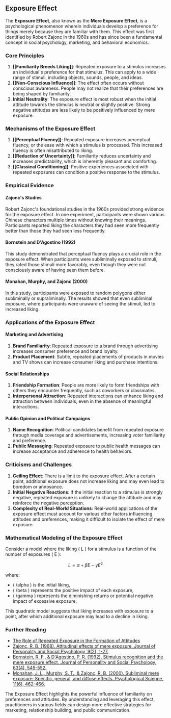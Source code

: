 ## Exposure Effect

The **Exposure Effect**, also known as the **Mere Exposure Effect**, is a psychological phenomenon wherein individuals develop a preference for things merely because they are familiar with them. This effect was first identified by Robert Zajonc in the 1960s and has since been a fundamental concept in social psychology, marketing, and behavioral economics.

### Core Principles

1. **[[Familiarity Breeds Liking]]**: Repeated exposure to a stimulus increases an individual's preference for that stimulus. This can apply to a wide range of stimuli, including objects, sounds, people, and ideas.
2. **[[Non-Conscious Influence]]**: The effect often occurs without conscious awareness. People may not realize that their preferences are being shaped by familiarity.
3. **Initial Neutrality**: The exposure effect is most robust when the initial attitude towards the stimulus is neutral or slightly positive. Strong negative attitudes are less likely to be positively influenced by mere exposure.

### Mechanisms of the Exposure Effect

1. **[[Perceptual Fluency]]**: Repeated exposure increases perceptual fluency, or the ease with which a stimulus is processed. This increased fluency is often misattributed to liking.
2. **[[Reduction of Uncertainty]]**: Familiarity reduces uncertainty and increases predictability, which is inherently pleasant and comforting.
3. **[[Classical Conditioning]]**: Positive experiences associated with repeated exposures can condition a positive response to the stimulus.

### Empirical Evidence

#### Zajonc's Studies

Robert Zajonc's foundational studies in the 1960s provided strong evidence for the exposure effect. In one experiment, participants were shown various Chinese characters multiple times without knowing their meanings. Participants reported liking the characters they had seen more frequently better than those they had seen less frequently.

#### Bornstein and D'Agostino (1992)

This study demonstrated that perceptual fluency plays a crucial role in the exposure effect. When participants were subliminally exposed to stimuli, they rated those stimuli more favorably, even though they were not consciously aware of having seen them before.

#### Monahan, Murphy, and Zajonc (2000)

In this study, participants were exposed to random polygons either subliminally or supraliminally. The results showed that even subliminal exposure, where participants were unaware of seeing the stimuli, led to increased liking.

### Applications of the Exposure Effect

#### Marketing and Advertising

1. **Brand Familiarity**: Repeated exposure to a brand through advertising increases consumer preference and brand loyalty.
2. **Product Placement**: Subtle, repeated placements of products in movies and TV shows can increase consumer liking and purchase intentions.

#### Social Relationships

1. **Friendship Formation**: People are more likely to form friendships with others they encounter frequently, such as coworkers or classmates.
2. **Interpersonal Attraction**: Repeated interactions can enhance liking and attraction between individuals, even in the absence of meaningful interactions.

#### Public Opinion and Political Campaigns

1. **Name Recognition**: Political candidates benefit from repeated exposure through media coverage and advertisements, increasing voter familiarity and preference.
2. **Public Messaging**: Repeated exposure to public health messages can increase acceptance and adherence to health behaviors.

### Criticisms and Challenges

1. **Ceiling Effect**: There is a limit to the exposure effect. After a certain point, additional exposure does not increase liking and may even lead to boredom or annoyance.
2. **Initial Negative Reactions**: If the initial reaction to a stimulus is strongly negative, repeated exposure is unlikely to change the attitude and may reinforce the negative perception.
3. **Complexity of Real-World Situations**: Real-world applications of the exposure effect must account for various other factors influencing attitudes and preferences, making it difficult to isolate the effect of mere exposure.

### Mathematical Modeling of the Exposure Effect

Consider a model where the liking \( L \) for a stimulus is a function of the number of exposures \( E \):

$$
L = \alpha + \beta E - \gamma E^2
$$

where:
- \( \alpha \) is the initial liking,
- \( \beta \) represents the positive impact of each exposure,
- \( \gamma \) represents the diminishing returns or potential negative impact of excessive exposure.

This quadratic model suggests that liking increases with exposure to a point, after which additional exposure may lead to a decline in liking.

### Further Reading

- [The Role of Repeated Exposure in the Formation of Attitudes](https://www.simplypsychology.org/mere-exposure-effect.html)
- [Zajonc, R. B. (1968). Attitudinal effects of mere exposure. Journal of Personality and Social Psychology, 9(2), 1-27.](https://psycnet.apa.org/doi/10.1037/h0025848)
- [Bornstein, R. F., & D'Agostino, P. R. (1992). Stimulus recognition and the mere exposure effect. Journal of Personality and Social Psychology, 63(4), 545-552.](https://psycnet.apa.org/doi/10.1037/0022-3514.63.4.545)
- [Monahan, J. L., Murphy, S. T., & Zajonc, R. B. (2000). Subliminal mere exposure: Specific, general, and diffuse effects. Psychological Science, 11(6), 462-466.](https://journals.sagepub.com/doi/abs/10.1111/1467-9280.00289)

The Exposure Effect highlights the powerful influence of familiarity on preferences and attitudes. By understanding and leveraging this effect, practitioners in various fields can design more effective strategies for marketing, relationship building, and public communication.